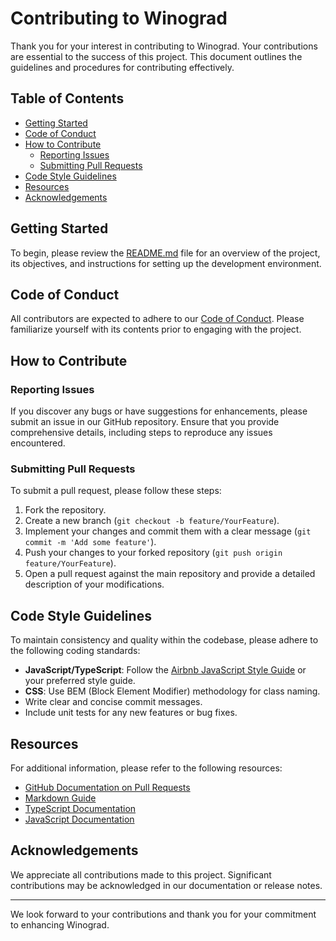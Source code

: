 # Contributing to Winograd

Thank you for your interest in contributing to Winograd. Your contributions are essential to the success of this project. This document outlines the guidelines and procedures for contributing effectively.

## Table of Contents
- [Getting Started](#getting-started)
- [Code of Conduct](#code-of-conduct)
- [How to Contribute](#how-to-contribute)
  - [Reporting Issues](#reporting-issues)
  - [Submitting Pull Requests](#submitting-pull-requests)
- [Code Style Guidelines](#code-style-guidelines)
- [Resources](#resources)
- [Acknowledgements](#acknowledgements)

## Getting Started
To begin, please review the [README.md](https://github.com/vedhsaka/Winograd/blob/main/README.md) file for an overview of the project, its objectives, and instructions for setting up the development environment.

## Code of Conduct
All contributors are expected to adhere to our [Code of Conduct](https://github.com/vedhsaka/Winograd/blob/main/CODE_OF_CONDUCT.md). Please familiarize yourself with its contents prior to engaging with the project.

## How to Contribute

### Reporting Issues
If you discover any bugs or have suggestions for enhancements, please submit an issue in our GitHub repository. Ensure that you provide comprehensive details, including steps to reproduce any issues encountered.

### Submitting Pull Requests
To submit a pull request, please follow these steps:
1. Fork the repository.
2. Create a new branch (`git checkout -b feature/YourFeature`).
3. Implement your changes and commit them with a clear message (`git commit -m 'Add some feature'`).
4. Push your changes to your forked repository (`git push origin feature/YourFeature`).
5. Open a pull request against the main repository and provide a detailed description of your modifications.

## Code Style Guidelines
To maintain consistency and quality within the codebase, please adhere to the following coding standards:
- **JavaScript/TypeScript**: Follow the [Airbnb JavaScript Style Guide](https://github.com/airbnb/javascript) or your preferred style guide.
- **CSS**: Use BEM (Block Element Modifier) methodology for class naming.
- Write clear and concise commit messages.
- Include unit tests for any new features or bug fixes.

## Resources
For additional information, please refer to the following resources:
- [GitHub Documentation on Pull Requests](https://docs.github.com/en/pull-request)
- [Markdown Guide](https://www.markdownguide.org/)
- [TypeScript Documentation](https://www.typescriptlang.org/docs/)
- [JavaScript Documentation](https://developer.mozilla.org/en-US/docs/Web/JavaScript)

## Acknowledgements
We appreciate all contributions made to this project. Significant contributions may be acknowledged in our documentation or release notes.

---

We look forward to your contributions and thank you for your commitment to enhancing Winograd.
